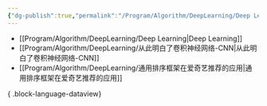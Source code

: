 ```yaml
---
{"dg-publish":true,"permalink":"/Program/Algorithm/DeepLearning/Deep Learning/","dgPassFrontmatter":true}
---
```


- [[Program/Algorithm/DeepLearning/Deep Learning\|Deep Learning]]
- [[Program/Algorithm/DeepLearning/从此明白了卷积神经网络-CNN\|从此明白了卷积神经网络-CNN]]
- [[Program/Algorithm/DeepLearning/通用排序框架在爱奇艺推荐的应用\|通用排序框架在爱奇艺推荐的应用]]

{ .block-language-dataview}